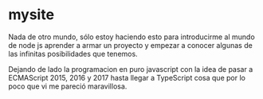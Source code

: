 # mysite
Nada de otro mundo, sólo estoy haciendo esto para introducirme al mundo de node js aprender a armar un proyecto y empezar a conocer algunas de las infinitas posibilidades que tenemos.

Dejando de lado la programacion en puro javascript con la idea de pasar a ECMAScript 2015, 2016 y 2017 hasta llegar a TypeScript cosa que por lo poco que vi me pareció maravillosa.
